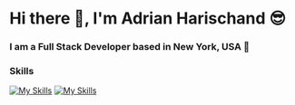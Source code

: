 # Hi there 👋, I'm Adrian Harischand 😎
### I am a Full Stack Developer based in New York, USA 📍
### Skills
[![My Skills](https://skillicons.dev/icons?i=html,css,js,python)](https://skillicons.dev)  [![My Skills](https://skillicons.dev/icons?i=bootstrap,react,express,flask)](https://skillicons.dev)


